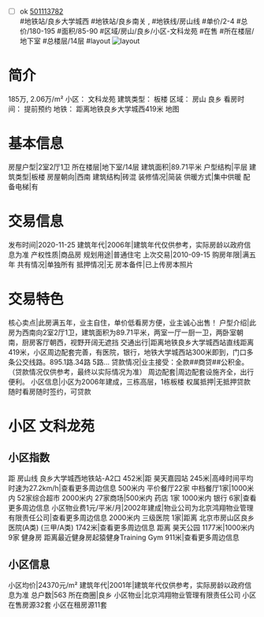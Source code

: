 - [ ] ok [501113782](https://bj.5i5j.com/ershoufang/501113782.html)  
 #地铁站/良乡大学城西 #地铁站/良乡南关 ,  #地铁线/房山线
#单价/2-4 #总价/180-195 #面积/85-90   #区域/房山/良乡/小区-文科龙苑 #在售 #所在楼层/地下室 #总楼层/14层 #layout 
![layout](http://image2a.5i5j.com/scm/HOUSE_CUSTOMER/a2aa61c8f2e947138b5715b30106778a.jpg_P5.jpg) 
# 简介 
 185万,  2.06万/m² 
小区： 文科龙苑
建筑类型： 板楼
区域： 房山 良乡
看房时间： 提前预约
地铁： 距离地铁良乡大学城西419米 地图
# 基本信息 
 房屋户型|2室2厅1卫
所在楼层|地下室/14层
建筑面积|89.71平米
户型结构|平层
建筑类型|板楼
房屋朝向|西南
建筑结构|砖混
装修情况|简装
供暖方式|集中供暖
配备电梯|有
# 交易信息 
 发布时间|2020-11-25
建筑年代|2006年|建筑年代仅供参考，实际房龄以政府信息为准
产权性质|商品房
规划用途|普通住宅
上次交易|2010-09-15
购房年限|满五年
共有情况|单独所有
抵押情况|无
房本备件|已上传房本照片
# 交易特色 
 核心卖点|此房满五年，业主自住，单价低看房方便，业主诚心出售！
户型介绍|此房为西南向2室2厅1卫，建筑面积为89.71平米，两室一厅一厨一卫，两卧室朝南，厨房客厅朝西，视野开阔无遮挡
交通出行|距离地铁良乡大学城西站直线距离419米，小区周边配套完善，有医院，银行，地铁大学城西站300米即到，门口多条公交线路。895.1路.34路 5路...
贷款情况|业主接受：全款##商贷##公积金。（贷款情况仅供参考，最终以实际情况为准）
周边配套|周边配套设施齐全，出行便利。
小区信息|小区为2006年建成，三栋高层，1栋板楼
权属抵押|无抵押贷款随时看房随时签约，可贷款
# 小区 文科龙苑
## 小区指数 
 距 房山线 良乡大学城西地铁站-A2口 452米|距 昊天嘉园站 245米|高峰时间平均时速为27.2km/h|查看更多周边信息
500米内 平价餐厅22家
中档餐厅1家|1000米内 52家综合超市
2000米内 27家商场|500米内 药店 1家
1000米内 银行 6家|查看更多周边信息
小区物业费1元/平米/月|2002年建成|物业公司为北京鸿翔物业管理有限责任公司|查看更多周边信息
2000米内 三级医院 1家|距离 北京市房山区良乡医院(A类) (三甲/A类) 1742米|查看更多周边信息
距离 昊天公园 1177米|1000米内 9家 健身房
距离最近健身房起猿健身Training Gym 911米|查看更多周边信息
## 小区信息 
 小区均价|24370元/m²
建筑年代|2001年|建筑年代仅供参考，实际房龄以政府信息为准
总户数|563
所在商圈|良乡
小区物业|北京鸿翔物业管理有限责任公司
小区在售房源32套
小区在租房源11套
